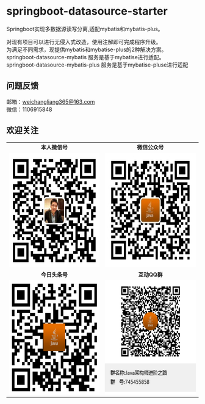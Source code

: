 # springboot-datasource-starter
Springboot实现多数据源读写分离,适配mybatis和mybatis-plus。

对现有项目可以进行无侵入式改造，使用注解即可完成程序升级。<br/>
为满足不同需求，现提供mybatis和mybatise-plus的2种解决方案。<br/> 
springboot-datasource-mybatis 服务是基于mybatise进行适配。<br/> 
springboot-datasource-mybatis-plus 服务是基于mybatise-pluse进行适配 

问题反馈
-----------------------------------
邮箱：weichangliang365@163.com<br/>
微信：1106915848

欢迎关注
-----------------------------------  
<table>
    <tr>
        <td><center><strong>本人微信号</strong></center></td>
        <td><center><strong>微信公众号</strong></center></td>
    </tr>
    <tr>
	<td><img width=300px height=300px alt="本人微信号" src="https://github.com/nanpugood/springboot-datasource-master/blob/main/doc/proImg/myself-weixin.png"/></td>
        <td><img width=300px height=300px alt="微信公众号" src="https://github.com/nanpugood/springboot-datasource-master/blob/main/doc/proImg/weixin.jpg"/></td>
    </tr>	
    <tr>
	<td><center><strong>今日头条号</strong></center></td>
        <td><center><strong>互动QQ群</strong></center></td>
    </tr>
    <tr>
	<td><img width=300px height=300px alt="今日头条号" src="https://github.com/nanpugood/springboot-datasource-master/blob/main/doc/proImg/toutiaohao.png"/></td>
        <td><img width=300px height=300px alt="QQ群" src="https://github.com/nanpugood/springboot-datasource-master/blob/main/doc/proImg/qq.png"/></td>
    </tr>
</table>

